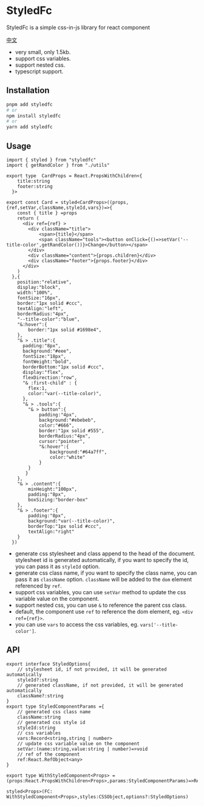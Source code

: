 # StyledFc

StyledFc is a simple css-in-js library for react component

[中文](./readme_CN.md)

- very small, only 1.5kb.
- support css variables.
- support nested css.
- typescript support.

## Installation

```bash
pnpm add styledfc
# or
npm install styledfc
# or
yarn add styledfc
```

## Usage

```tsx
import { styled } from "styledfc"
import { getRandColor } from "./utils"

export type  CardProps = React.PropsWithChildren<{
    title:string
    footer:string
  }>

export const Card = styled<CardProps>((props,{ref,setVar,className,styleId,vars})=>{
    const { title } =props
    return (
      <div ref={ref} >
        <div className="title">            
            <span>{title}</span>
            <span className="tools"><button onClick={()=>setVar('--title-color',getRandColor())}>Change</button></span>
        </div>
        <div className="content">{props.children}</div>
        <div className="footer">{props.footer}</div>
      </div>
    )
  },{
    position:"relative",
    display:"block",
    width:"100%",
    fontSize:"16px",
    border:"1px solid #ccc",
    textAlign:"left",
    borderRadius:"4px",
    "--title-color":"blue",
    "&:hover":{
        border:"1px solid #1698e4",
    },
    "& > .title":{
      padding:"8px",
      background:"#eee",
      fontSize:"18px",
      fontWeight:"bold",
      borderBottom:"1px solid #ccc",
      display:"flex",
      flexDirection:"row",
      "& :first-child" : {
        flex:1,        
        color:"var(--title-color)",
      },
      "& > .tools":{
        "& > button":{
            padding:"4px",
            background:"#ebebeb",
            color:"#666",
            border:"1px solid #555",
            borderRadius:"4px",
            cursor:"pointer",
            "&:hover":{
                background:"#64a7ff",
                color:"white"
            }
        }   
       }
    },
    "& > .content":{
        minHeight:"100px",
        padding:"8px",
        boxSizing:"border-box"
    },
    "& > .footer":{
        padding:"8px",
        background:"var(--title-color)",
        borderTop:"1px solid #ccc",
        textAlign:"right"
    }
  })

```
 
- generate css stylesheet and class append to the head of the document. stylesheet id is generated automatically, if you want to specify the id, you can pass it as `styleId` option.
- generate css class name, if you want to specify the class name, you can pass it as `className` option. `className` will be added to the `dom` element referenced by `ref`.
- support css variables, you can use `setVar` method to update the css variable value on the component.
- support nested css, you can use `&` to reference the parent css class.
- default, the component use `ref` to reference the dom element, eg. `<div ref={ref}>`.
- you can use `vars` to access the css variables, eg. `vars['--title-color']`.
 

## API

```tsx
export interface StyledOptions{
    // stylesheet id, if not provided, it will be generated automatically
    styleId?:string                          
    // generated className, if not provided, it will be generated automatically
    className?:string                       
}
export type StyledComponentParams ={
    // generated css class name
    className:string
    // generated css style id
    styleId:string
    // css variables
    vars:Record<string,string | number>
    // update css variable value on the component
    setVar:(name:string,value:string | number)=>void
    // ref of the component
    ref:React.RefObject<any>
}

export type WithStyledComponent<Props> = (props:React.PropsWithChildren<Props>,params:StyledComponentParams)=>React.ReactElement

styled<Props>(FC: WithStyledComponent<Props>,styles:CSSObject,options?:StyledOptions)

```
